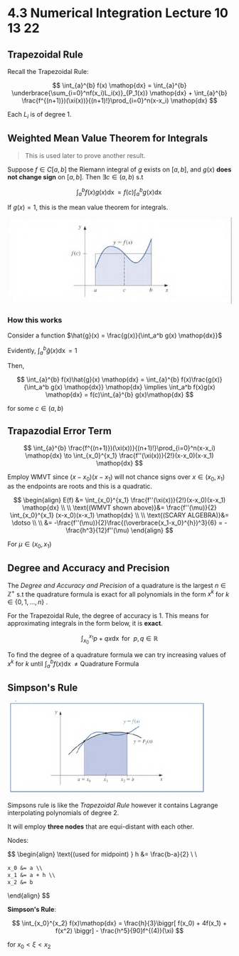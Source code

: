 # 4.3 Numerical Integration Lecture 10 13 22
## Trapezoidal Rule
Recall the Trapezoidal Rule:

$$
\int_{a}^{b} f(x) \mathop{dx} = 
\int_{a}^{b} \underbrace{\sum_{i=0}^nf(x_i)L_i(x)}_{P_1(x)} \mathop{dx} 
+ 
\int_{a}^{b} \frac{f^{(n+1)})(\xi(x))}{(n+1)!}\prod_{i=0}^n(x-x_i) \mathop{dx} 
$$

Each $L_i$ is of degree 1. 

## Weighted Mean Value Theorem for Integrals
> This is used later to prove another result. 

Suppose $f\in C[a, b]$ the Riemann integral of $g$ exists on $[a, b]$, and $g(x)$ **does not change sign** on $[a, b]$. Then $\exists c\in(a, b)$ s.t 

$$
\int_a^b f(x)g(x)\mathop{dx} = f(c)\int_a^b g(x)\mathop{dx}
$$

If $g(x) = 1$, this is the mean value theorem for integrals. 

![W_MVT](../img/W_MVT.png)

### How this works

Consider a function $\hat{g}(x) = \frac{g(x)}{\int_a^b g(x) \mathop{dx}}$

Evidently, $\int_a^b \hat{g}(x) \mathop{dx} = 1$

Then, 

$$
\int_{a}^{b} f(x)\hat{g}(x) \mathop{dx} = \int_{a}^{b} f(x)\frac{g(x)}{\int_a^b g(x) \mathop{dx}} \mathop{dx} \implies \int_a^b f(x)g(x) \mathop{dx} = f(c)\int_{a}^{b} g(x)\mathop{dx}
$$

for some $c\in(a,b)$

## Trapazodial Error Term

$$
\int_{a}^{b} \frac{f^{(n+1)})(\xi(x))}{(n+1)!}\prod_{i=0}^n(x-x_i) \mathop{dx} \to \int_{x_0}^{x_1} \frac{f''(\xi(x))}{2!}(x-x_0)(x-x_1) \mathop{dx} 
$$

Employ WMVT since $(x-x_0)(x-x_1)$ will not chance signs over $x\in(x_0, x_1)$ as the endpoints are roots and this is a quadratic. 

$$
\begin{align}
E(f) &= \int_{x_0}^{x_1} \frac{f''(\xi(x))}{2!}(x-x_0)(x-x_1) \mathop{dx} \\ \\
\text{(WMVT shown above)}&= \frac{f''(\mu)}{2} \int_{x_0}^{x_1} (x-x_0)(x-x_1) \mathop{dx}
\\ \\
\text{(SCARY ALGEBRA)}&= \dotso \\ \\
&= -\frac{f''(\mu)}{2}\frac{(\overbrace{x_1-x_0}^{h})^3}{6} = -\frac{h^3}{12}f''(\mu)
\end{align}
$$

For $\mu\in(x_0, x_1)$

## Degree and Accuracy and Precision
The *Degree and Accuracy and Precision* of a quadrature is the largest $n\in\mathbb{Z}^+$ s.t the quadrature formula is exact for all polynomials in the form $x^k$ for $k\in\{0, 1, \dotso, n\}$ .

For the Trapezoidal Rule, the degree of accuracy is $1$. This means for approximating integrals in the form below, it is **exact**.

$$
\int_{x_0}^{x_1} p+qx \mathop{dx} \text{ for }\ p,q\in\mathbb{R}
$$

To find the degree of a quadrature formula we can try increasing values of $x^k$ for $k$ until $\int_a^bf(x)\mathop{dx} \neq \text{Quadrature Formula}$

## Simpson's Rule
![simpsons](../img/simpsons.png)

Simpsons rule is like the *Trapezoidal Rule* however it contains Lagrange interpolating polynomials of degree 2. 

It will employ **three nodes** that are equi-distant with each other. 

Nodes:

$$
\begin{align}
	\text{(used for midpoint) } h &= \frac{b-a}{2} \\ \\
	
	x_0 &= a \\
	x_1 &= a + h \\
	x_2 &= b
\end{align}
$$

**Simpson's Rule**:

$$
\int_{x_0}^{x_2} f(x)\mathop{dx} = \frac{h}{3}\biggr[
f(x_0) + 4f(x_1) + f(x^2)
\biggr] - 
\frac{h^5}{90}f^{(4)}(\xi)
$$

for $x_0 \lt\xi\lt x_2$

